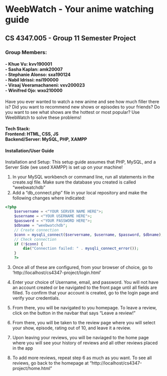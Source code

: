 # WeebWatch - Your anime watching guide #
## CS 4347.005 - Group 11 Semester Project ##
### Group Members: ###
#### - Khue Vu: kvv190001 <br>- Sasha Kaplan: amk20007 <br>- Stephanie Alonso: sxa190124<br>- Nabil Idrissi: nsi190000<br>- Viraaj Veeramachaneni: vxv200023<br>- Winifred Ojo: wxo210000 
Have you ever wanted to watch a new anime and see how much filler there is? Did you want to recommend new shows or episodes to your friends? Do you want to see what shows are the hottest or most popular? Use WeebWatch to solve these problems!

    

#### Tech Stack: <br>Frontend: HTML, CSS, JS<br>Backend/Server: MySQL, PHP, XAMPP

#### Installation/User Guide

Installation and Setup:
This setup guide assumes that PHP, MySQL, and a Server Side (we used XAMPP) is set up on your machine!

1. In your MySQL workbench or command line, run all statements in the create.sql file. Make sure the database you created is called “weebwatchdb”
2. Add a  “db_connect.php” file in your local repository and make the following changes where indicated:
```php
<?php
	$servername = <"YOUR SERVER NAME HERE">;
	$username = <"YOUR USERNAME HERE">;
	$password = <"YOUR PASSWORD HERE">;
	$dbname = "weebwatchdb";
	// Create connection
	$conn = mysqli_connect($servername, $username, $password, $dbname);
	// Check connection
	if (!$conn) {
		die("Connection failed: " . mysqli_connect_error());
	}
	?>
```

3. Once all of these are configured, from your browser of choice, go to ‘http://localhost/cs4347-project/login.html’

4. Enter your choice of Username, email, and password. You will not have an account created or be navigated to the front page until all fields are filled. To confirm that your account is created, go to the login page and verify your credentials.
 
5. From there, you will be navigated to you homepage. To leave a review, click on the button in the navbar that says “Leave a review!”

6. From there, you will be taken to the review page where you will select your show, episode, rating out of 10, and leave it a review.

7. Upon leaving your reviews, you will be naviaged to the home page where you will see your history of reviews and all other reviews placed in the app

8. To add more reviews, repeat step 6 as much as you want. To see all reviews, go back to the homepage at “http://localhost/cs4347-project/home.html” 
